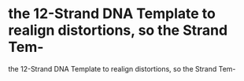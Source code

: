 # the 12-Strand DNA Template to realign distortions, so the Strand Tem-

the 12-Strand DNA Template to realign distortions, so the Strand Tem-